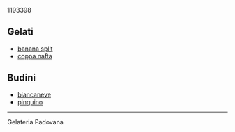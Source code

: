 1193398
## Gelati
- [banana split](gelati/banana_split.md)
- [coppa nafta](gelati/coppa_nafta.md)

## Budini
- [biancaneve](budini/biancaneve.md)
- [pinguino](budini/pinguino.md)

---
Gelateria Padovana
